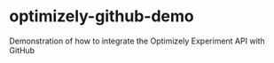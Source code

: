 optimizely-github-demo
======================

Demonstration of how to integrate the Optimizely Experiment API with GitHub
